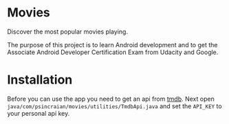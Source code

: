 # Movies
Discover the most popular movies playing.

The purpose of this project is to learn Android development and to get the Associate Android Developer Certification Exam from Udacity and Google.

# Installation
Before you can use the app you need to get an api from [tmdb](https://www.themoviedb.org). Next open `java/com/psincraian/movies/utilities/TmdbApi.java` and set the `API_KEY` to your personal api key.
